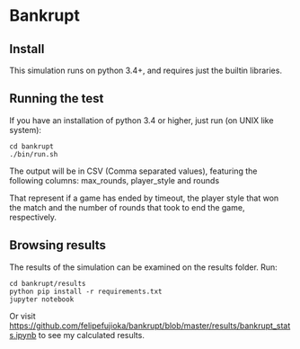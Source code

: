 # Bankrupt

## Install

This simulation runs on python 3.4+, and requires just the builtin libraries.

## Running the test

If you have an installation of python 3.4 or higher, just run (on UNIX like system):

```
cd bankrupt
./bin/run.sh
```

The output will be in CSV (Comma separated values), featuring the following columns: max_rounds, player_style and rounds

That represent if a game has ended by timeout, the player style that won the match and the number of rounds that took to end the game, respectively.

## Browsing results

The results of the simulation can be examined on the results folder. Run:

```
cd bankrupt/results
python pip install -r requirements.txt
jupyter notebook
```

Or visit https://github.com/felipefujioka/bankrupt/blob/master/results/bankrupt_stats.ipynb to see my calculated results.
